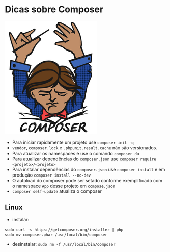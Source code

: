 # Dicas sobre Composer
![](imgs/composer.png)

- Para iniciar rapidamente um projeto use ``composer init -q``
- `vendor`, `composer.lock` e `.phpunit.result.cache` não são versionados.
- Para atualizar os namespaces é use o comando ``composer du``
- Para atualizar dependências do `composer.json` use `composer require <projeto>/<projeto>`
- Para instalar dependências do `composer.json` use ``composer install`` e em produção ``composer install --no-dev``
- O autoload do composer pode ser setado conforme exemplificado com o namespace ``App`` desse projeto em `compose.json`
- ``composer self-update`` atualiza o composer

## Linux
- instalar: 
```
sudo curl -s https://getcomposer.org/installer | php
sudo mv composer.phar /usr/local/bin/composer
```
- desinstalar: ``sudo rm -f /usr/local/bin/composer``
